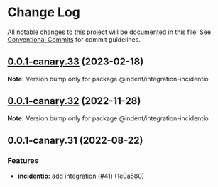# Change Log

All notable changes to this project will be documented in this file.
See [Conventional Commits](https://conventionalcommits.org) for commit guidelines.

## [0.0.1-canary.33](https://github.com/indentapis/integrations/compare/@indent/integration-incidentio@0.0.1-canary.32...@indent/integration-incidentio@0.0.1-canary.33) (2023-02-18)

**Note:** Version bump only for package @indent/integration-incidentio





## [0.0.1-canary.32](https://github.com/indentapis/integrations/compare/@indent/integration-incidentio@0.0.1-canary.31...@indent/integration-incidentio@0.0.1-canary.32) (2022-11-28)

**Note:** Version bump only for package @indent/integration-incidentio





## 0.0.1-canary.31 (2022-08-22)


### Features

* **incidentio:** add integration ([#41](https://github.com/indentapis/integrations/issues/41)) ([1e0a580](https://github.com/indentapis/integrations/commit/1e0a5808c49e494aa07a21f0aea3b29489ec39fd))
